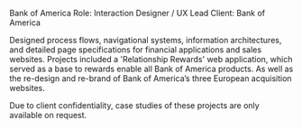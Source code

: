 Bank of America
Role: Interaction Designer / UX Lead
Client: Bank of America

Designed process flows, navigational systems, information architectures, and detailed page specifications for financial applications and sales websites. Projects included a 'Relationship Rewards' web application, which served as a base to rewards enable all Bank of America products. As well as the re-design and re-brand of Bank of America’s three European acquisition websites.

Due to client confidentiality, case studies of these projects are only available on request.
